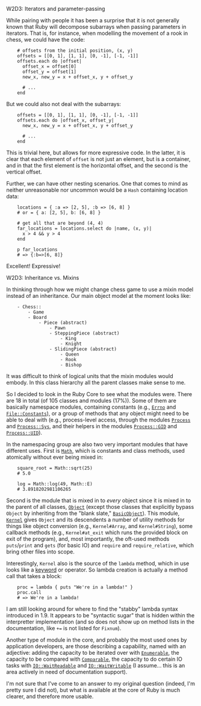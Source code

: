 W2D3: Iterators and parameter-passing

While pairing with people it has been a surprise that it is not generally known that Ruby will decompose subarrays when passing parameters in iterators. That is, for instance, when modelling the movement of a rook in chess, we could have the code:

        # offsets from the initial position, (x, y)
        offsets = [[0, 1], [1, 1], [0, -1], [-1, -1]]
        offsets.each do |offset|
          offset_x = offset[0]
          offset_y = offset[1]
          new_x, new_y = x + offset_x, y + offset_y

          # ...
        end

But we could also not deal with the subarrays:

        offsets = [[0, 1], [1, 1], [0, -1], [-1, -1]]
        offsets.each do |offset_x, offset_y|
          new_x, new_y = x + offset_x, y + offset_y

          # ...
        end

This is trivial here, but allows for more expressive code. In the latter, it is clear that each element of `offset` is not just an element, but is a container, and in that the first element is the horizontal offset, and the second is the vertical offset.

Further, we can have other nesting scenarios. One that comes to mind as neither unreasonable nor uncommon would be a `Hash` containing location data:

        locations = { :a => [2, 5], :b => [6, 8] }
        # or = { a: [2, 5], b: [6, 8] }

        # get all that are beyond (4, 4)
        far_locations = locations.select do |name, (x, y)|
          x > 4 && y > 4
        end

        p far_locations
        # => {:b=>[6, 8]}

Excellent! Expressive!


W2D3: Inheritance vs. Mixins

In thinking through how we might change chess game to use a mixin model instead of an inheritance. Our main object model at the moment looks like:

        - Chess::
            - Game
            - Board
                - Piece (abstract)
                    - Pawn
                    - SteppingPiece (abstract)
                        - King
                        - Knight
                    - SlidingPiece (abstract)
                        - Queen
                        - Rook
                        - Bishop

It was difficult to think of logical units that the mixin modules would embody. In this class hierarchy all the parent classes make sense to me.

So I decided to look in the Ruby Core to see what the modules were. There are 18 in total (of 105 classes and modules (17%)). Some of them are basically namespace modules, containing constants (e.g., [`Errno`](http://ruby-doc.org/core-1.9.3/Errno.html) and [`File::Constants`](http://ruby-doc.org/core-1.9.3/File/Constants.html)), or a group of methods that any object might need to be able to deal with (e.g., process-level access, through the modules [`Process`](http://ruby-doc.org/core-1.9.3/Process.html) and [`Process::Sys`](http://ruby-doc.org/core-1.9.3/Process/Sys.html), and their helpers in the modules [`Process::GID`](http://ruby-doc.org/core-1.9.3/Process/GID.html) and [`Process::UID`](http://ruby-doc.org/core-1.9.3/Process/UID.html)).

In the namespacing group are also two very important modules that have different uses. First is [`Math`](http://ruby-doc.org/core-1.9.3/Math.html), which is constants and class methods, used atomically without ever being mixed in:

        square_root = Math::sqrt(25)
        # 5.0

        log = Math::log(49, Math::E)
        # 3.8918202981106265

Second is the module that is mixed in to _every_ object since it is mixed in to the parent of all classes, [`Object`](http://www.ruby-doc.org/core-1.9.3/Object.html) (except those classes that explicitly bypass `Object` by inheriting from the "blank slate," [`BasicObject`](http://www.ruby-doc.org/core-1.9.3/BasicObject.html)). This module, [`Kernel`](http://ruby-doc.org/core-1.9.3/Kernel.html) gives `Object` and its descendents a number of utility methods for things like object conversion (e.g., `Kernel#Array`, and `Kernel#String`), some callback methods (e.g., `Kernel#at_exit` which runs the provided block on exit of the program), and, most importantly, the oft-used methods `puts`/`print` and `gets` (for basic IO) and `require` and `require_relative`, which bring other files into scope.

Interestingly, `Kernel` also is the source of the `lambda` method, which in use looks like a [keyword](http://ruby-doc.org/docs/keywords/1.9/) or operator. So lambda creation is actually a method call that takes a block:

        proc = lambda { puts "We're in a lambda!" }
        proc.call
        # => We're in a lambda!

I am still looking around for where to find the "stabby" lambda syntax introduced in 1.9. It appears to be "syntactic sugar" that is hidden within the interpretter implementation (and so does not show up on method lists in the documentation, like `+=` is not listed for `Fixnum`).

Another type of module in the core, and probably the most used ones by application developers, are those describing a capability, named with an adjective: adding the capacity to be iterated over with [`Enumerable`](http://ruby-doc.org/core-1.9.3/Enumerable.html), the capacity to be compared with [`Comparable`](http://ruby-doc.org/core-1.9.3/Comparable.html), the capacity to do certain IO tasks with [`IO::WaitReadable`](http://ruby-doc.org/core-1.9.3/IO/WaitReadable.html) and [`IO::WaitWritable`](http://ruby-doc.org/core-1.9.3/IO/WaitWritable.html) (I assume... this is an area actively in need of documentation support).

I'm not sure that I've come to an answer to my original question (indeed, I'm pretty sure I did not), but what is available at the core of Ruby is much clearer, and therefore more usable.
